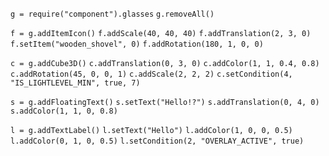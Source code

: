 `g = require("component").glasses`
`g.removeAll()`

`f = g.addItemIcon()`
`f.addScale(40, 40, 40)`
`f.addTranslation(2, 3, 0)`
`f.setItem("wooden_shovel", 0)`
`f.addRotation(180, 1, 0, 0)`

`c = g.addCube3D()`
`c.addTranslation(0, 3, 0)`
`c.addColor(1, 1, 0.4, 0.8)`
`c.addRotation(45, 0, 0, 1)`
`c.addScale(2, 2, 2)`
`c.setCondition(4, "IS_LIGHTLEVEL_MIN", true, 7)`

`s = g.addFloatingText()`
`s.setText("Hello!?")`
`s.addTranslation(0, 4, 0)`
`s.addColor(1, 1, 0, 0.8)`

`l = g.addTextLabel()`
`l.setText("Hello")`
`l.addColor(1, 0, 0, 0.5)`
`l.addColor(0, 1, 0, 0.5)`
`l.setCondition(2, "OVERLAY_ACTIVE", true)`